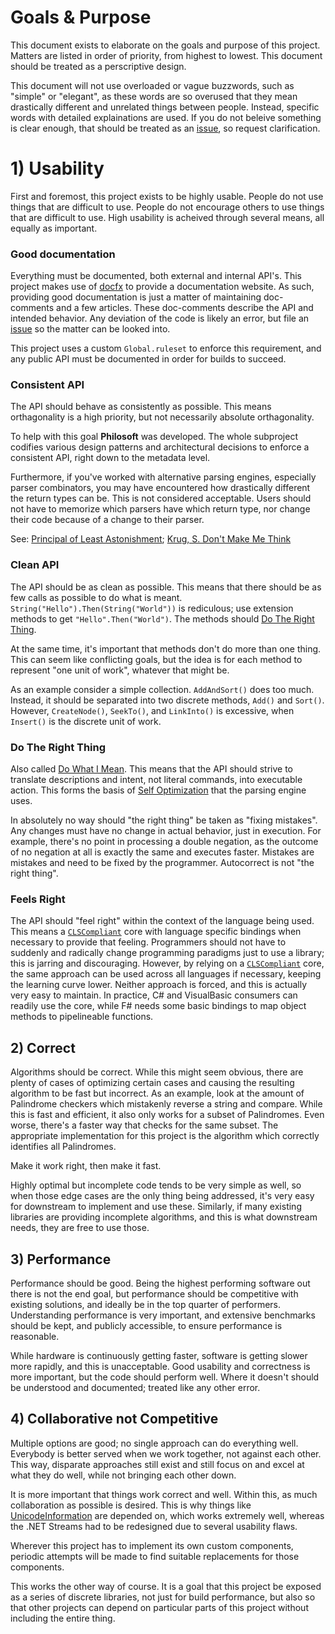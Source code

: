 # Goals & Purpose

This document exists to elaborate on the goals and purpose of this project. Matters are listed in order of priority, from highest to lowest. This document should be treated as a perscriptive design.

This document will not use overloaded or vague buzzwords, such as "simple" or "elegant", as these words are so overused that they mean drastically different and unrelated things between people. Instead, specific words with detailed explainations are used. If you do not beleive something is clear enough, that should be treated as an [issue](https://github.com/Entomy/LibLangly/issues/new/), so request clarification.

# 1) Usability

First and foremost, this project exists to be highly usable. People do not use things that are difficult to use. People do not encourage others to use things that are difficult to use. High usability is acheived through several means, all equally as important.

### Good documentation

Everything must be documented, both external and internal API's. This project makes use of [docfx](https://github.com/dotnet/docfx) to provide a documentation website. As such, providing good documentation is just a matter of maintaining doc-comments and a few articles. These doc-comments describe the API and intended behavior. Any deviation of the code is likely an error, but file an [issue](https://github.com/Entomy/LibLangly/issues/new/) so the matter can be looked into.

This project uses a custom `Global.ruleset` to enforce this requirement, and any public API must be documented in order for builds to succeed.

### Consistent API

The API should behave as consistently as possible. This means orthagonality is a high priority, but not necessarily absolute orthagonality.

To help with this goal **Philosoft** was developed. The whole subproject codifies various design patterns and architectural decisions to enforce a consistent API, right down to the metadata level.

Furthermore, if you've worked with alternative parsing engines, especially parser combinators, you may have encountered how drastically different the return types can be. This is not considered acceptable. Users should not have to memorize which parsers have which return type, nor change their code because of a change to their parser.

See: [Principal of Least Astonishment](https://en.wikipedia.org/wiki/Principle_of_least_astonishment); [Krug, S. Don't Make Me Think](http://www.sensible.com/dmmt.html)

### Clean API

The API should be as clean as possible. This means that there should be as few calls as possible to do what is meant. `String("Hello").Then(String("World"))` is rediculous; use extension methods to get `"Hello".Then("World")`. The methods should [Do The Right Thing](https://en.wikipedia.org/wiki/DWIM).

At the same time, it's important that methods don't do more than one thing. This can seem like conflicting goals, but the idea is for each method to represent "one unit of work", whatever that might be.

As an example consider a simple collection. `AddAndSort()` does too much. Instead, it should be separated into two discrete methods, `Add()` and `Sort()`. However, `CreateNode()`, `SeekTo()`, and `LinkInto()` is excessive, when `Insert()` is the discrete unit of work.

### Do The Right Thing

Also called [Do What I Mean](https://en.wikipedia.org/wiki/DWIM). This means that the API should strive to translate descriptions and intent, not literal commands, into executable action. This forms the basis of [Self Optimization](https://entomy.github.io/Stringier/articles/patterns-optimization.html) that the parsing engine uses.

In absolutely no way should "the right thing" be taken as "fixing mistakes". Any changes must have no change in actual behavior, just in execution. For example, there's no point in processing a double negation, as the outcome of no negation at all is exactly the same and executes faster. Mistakes are mistakes and need to be fixed by the programmer. Autocorrect is not "the right thing".

### Feels Right

The API should "feel right" within the context of the language being used. This means a [`CLSCompliant`](https://docs.microsoft.com/en-us/dotnet/api/system.clscompliantattribute) core with language specific bindings when necessary to provide that feeling. Programmers should not have to suddenly and radically change programming paradigms just to use a library; this is jarring and discouraging. However, by relying on a [`CLSCompliant`](https://docs.microsoft.com/en-us/dotnet/api/system.clscompliantattribute) core, the same approach can be used across all languages if necessary, keeping the learning curve lower. Neither approach is forced, and this is actually very easy to maintain. In practice, C# and VisualBasic consumers can readily use the core, while F# needs some basic bindings to map object methods to pipelineable functions.

## 2) Correct

Algorithms should be correct. While this might seem obvious, there are plenty of cases of optimizing certain cases and causing the resulting algorithm to be fast but incorrect. As an example, look at the amount of Palindrome checkers which mistakenly reverse a string and compare. While this is fast and efficient, it also only works for a subset of Palindromes. Even worse, there's a faster way that checks for the same subset. The appropriate implementation for this project is the algorithm which correctly identifies all Palindromes.

Make it work right, then make it fast.

Highly optimal but incomplete code tends to be very simple as well, so when those edge cases are the only thing being addressed, it's very easy for downstream to implement and use these. Similarly, if many existing libraries are providing incomplete algorithms, and this is what downstream needs, they are free to use those.

## 3) Performance

Performance should be good. Being the highest performing software out there is not the end goal, but performance should be competitive with existing solutions, and ideally be in the top quarter of performers. Understanding performance is very important, and extensive benchmarks should be kept, and publicly accessible, to ensure performance is reasonable.

While hardware is continuously getting faster, software is getting slower more rapidly, and this is unacceptable. Good usability and correctness is more important, but the code should perform well. Where it doesn't should be understood and documented; treated like any other error.

## 4) Collaborative not Competitive

Multiple options are good; no single approach can do everything well. Everybody is better served when we work together, not against each other. This way, disparate approaches still exist and still focus on and excel at what they do well, while not bringing each other down.

It is more important that things work correct and well. Within this, as much collaboration as possible is desired. This is why things like [UnicodeInformation](https://www.nuget.org/packages/UnicodeInformation/) are depended on, which works extremely well, whereas the .NET Streams had to be redesigned due to several usability flaws.

Wherever this project has to implement its own custom components, periodic attempts will be made to find suitable replacements for those components.

This works the other way of course. It is a goal that this project be exposed as a series of discrete libraries, not just for build performance, but also so that other projects can depend on particular parts of this project without including the entire thing.